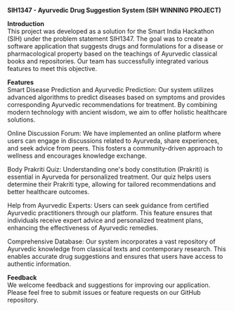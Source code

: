 **SIH1347 - Ayurvedic Drug Suggestion System (SIH WINNING PROJECT)**

**Introduction**  
This project was developed as a solution for the Smart India Hackathon (SIH) under the problem statement SIH1347. The goal was to create a software application that suggests drugs and formulations for a disease or pharmacological property based on the teachings of Ayurvedic classical books and repositories. Our team has successfully integrated various features to meet this objective.

**Features**  
Smart Disease Prediction and Ayurvedic Prediction: Our system utilizes advanced algorithms to predict diseases based on symptoms and provides corresponding Ayurvedic recommendations for treatment. By combining modern technology with ancient wisdom, we aim to offer holistic healthcare solutions.

Online Discussion Forum: We have implemented an online platform where users can engage in discussions related to Ayurveda, share experiences, and seek advice from peers. This fosters a community-driven approach to wellness and encourages knowledge exchange.

Body Prakriti Quiz: Understanding one's body constitution (Prakriti) is essential in Ayurveda for personalized treatment. Our quiz helps users determine their Prakriti type, allowing for tailored recommendations and better healthcare outcomes.

Help from Ayurvedic Experts: Users can seek guidance from certified Ayurvedic practitioners through our platform. This feature ensures that individuals receive expert advice and personalized treatment plans, enhancing the effectiveness of Ayurvedic remedies.

Comprehensive Database: Our system incorporates a vast repository of Ayurvedic knowledge from classical texts and contemporary research. This enables accurate drug suggestions and ensures that users have access to authentic information.


**Feedback**  
We welcome feedback and suggestions for improving our application. Please feel free to submit issues or feature requests on our GitHub repository.
